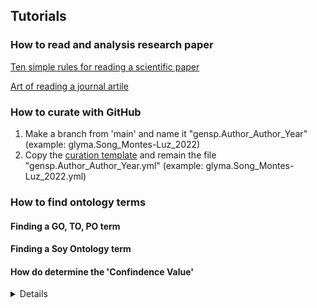 ## Tutorials

### How to read and analysis research paper

[Ten simple rules for reading a scientific paper](https://github.com/legumeinfo/gene-function-registry/blob/Tutorials/tutorials/Carery_Steiner_2020.pdf)

[Art of reading a journal artile](https://github.com/legumeinfo/gene-function-registry/blob/Tutorials/tutorials/Subramanyam_2013.pdf)





### How to curate with GitHub
1. Make a branch from 'main' and name it "gensp.Author_Author_Year" (example: glyma.Song_Montes-Luz_2022)
2. Copy the [curation template](https://github.com/legumeinfo/gene-function-registry/blob/main/templates/gensp.traits.yml) and remain the file "gensp.Author_Author_Year.yml" (example: glyma.Song_Montes-Luz_2022.yml)

### How to find ontology terms

#### Finding a GO, TO, PO term

#### Finding a Soy Ontology term

#### How do determine the 'Confindence Value'
<details>
  Something whatever
</details>

